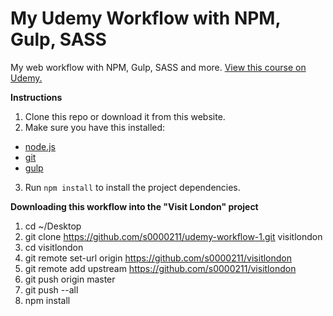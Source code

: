 # My Udemy Workflow with NPM, Gulp, SASS
My web workflow with NPM, Gulp, SASS and more. [View this course on Udemy.](https://www.udemy.com/modern-web-development-with-sass-gulp-npm-web-workflows/)

**Instructions**
1. Clone this repo or download it from this website.
2. Make sure you have this installed:
  * [node.js](http://nodejs.org/)
  * [git](http://gitscm.com/)
  * [gulp](http://gulpjs.com/)
3. Run `npm install` to install the project dependencies.

**Downloading this workflow into the "Visit London" project**
1. cd ~/Desktop
2. git clone https://github.com/s0000211/udemy-workflow-1.git visitlondon
3. cd visitlondon
4. git remote set-url origin https://github.com/s0000211/visitlondon
5. git remote add upstream https://github.com/s0000211/visitlondon
6. git push origin master
7. git push --all
8. npm install
